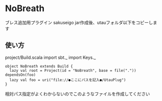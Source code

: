 NoBreath
======================
ブレス追加用プラグイン
sakuseigo
jar作成後、utauフォルダ以下をコピーします


使い方
----

project/Build.scala
	import sbt._
	import Keys._

	object NoBreath extends Build {
	  lazy val root = Project(id = "NoBreath", base = file(".")) dependsOn(foo)
	  lazy val foo = uri("file://●ここにパスを記入●/UtauPlug")
	}
相対パス指定がよくわからないのでこのようなファイルを作成してください